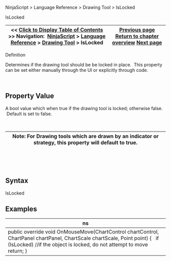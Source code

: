 ﻿


NinjaScript \> Language Reference \> Drawing Tool \> IsLocked






















IsLocked







| \<\< [Click to Display Table of Contents](islocked.md) \>\> **Navigation:**     [NinjaScript](ninjascript-1.md) \> [Language Reference](language_reference_wip-1.md) \> [Drawing Tool](drawing_tools-1.md) \> IsLocked | [Previous page](isglobaldrawingtool-1.md) [Return to chapter overview](drawing_tools-1.md) [Next page](isuserdrawn-1.md) |
| --- | --- |











Definition  

Determines if the drawing tool should be be locked in place.  This property can be set either manually through the UI or explicitly through code.


 


## Property Value


A bool value which when true if the drawing tool is locked; otherwise false.  Default is set to false.


 




| Note: For Drawing tools which are drawn by an indicator or strategy, this property will default to true. |
| --- |



 


 


## Syntax


IsLocked


## 


## Examples




| ns |
| --- |
| public override void OnMouseMove(ChartControl chartControl, ChartPanel chartPanel, ChartScale chartScale, Point point) {    if (IsLocked) //if the object is locked, do not attempt to move      return; } |










